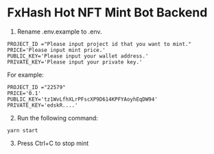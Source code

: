 # FxHash Hot NFT Mint Bot Backend

1. Rename .env.example to .env.

```
PROJECT_ID ="Please input project id that you want to mint."
PRICE='Please input mint price.'
PUBLIC_KEY='Please input your wallet address.'
PRIVATE_KEY='Please input your private key.'
```

For example:

```
PROJECT_ID ="22579"
PRICE='0.1'
PUBLIC_KEY='tz1WvLfhXLrPFscXP9D614KPFYAoyhEqDW94'
PRIVATE_KEY='edskR....'
```

2. Run the following command:

```
yarn start
```

3. Press Ctrl+C to stop mint

